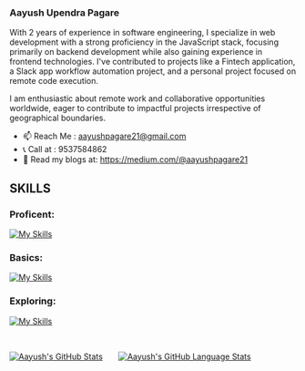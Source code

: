 ### Aayush Upendra Pagare

With 2 years of experience in software engineering, I specialize in web development with a strong proficiency in the JavaScript stack, focusing primarily on backend development while also gaining experience in frontend technologies. I've contributed to projects like a Fintech application, a Slack app workflow automation project, and a personal project focused on remote code execution.

I am enthusiastic about remote work and collaborative opportunities worldwide, eager to contribute to impactful projects irrespective of geographical boundaries.

- 📫 Reach Me : aayushpagare21@gmail.com
- 📞 Call at : 9537584862
- 📖 Read my blogs at: https://medium.com/@aayushpagare21

## SKILLS
### Proficent: 
[![My Skills](https://skillicons.dev/icons?i=ts,js,nest,express,postgres,prisma,jest)](https://skillicons.dev)
### Basics:
[![My Skills](https://skillicons.dev/icons?i=react,mongo,docker)](https://skillicons.dev)
### Exploring: 
[![My Skills](https://skillicons.dev/icons?i=redux,redis,rabbitmq,aws)](https://skillicons.dev)

&nbsp; 
&nbsp; 

 [![Aayush's GitHub Stats](https://github-readme-stats.vercel.app/api/?username=aayushpagare21-compcoder&count_private=true&theme=tokyonight&showicons=true)]() &nbsp; &nbsp; &nbsp;
[![Aayush's GitHub Language Stats](https://github-readme-stats.vercel.app/api/top-langs/?username=aayushpagare21-compcoder&langs_count=5&theme=tokyonight)]()





